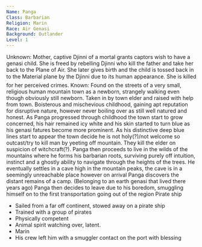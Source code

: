 ```yaml
---
Name: Panga
Class: Barbarian
Religion: Marin
Race: Air Genasi
Background: Outlander
Level: 1
---
```

Unknown: Mother, captive Djinni of a mortal grants captors wish to have a genasi child. She is freed by rebelling Djinni who kill the father and take her back to the Plane of Air. She later gives birth and the child is tossed back in to the Material plane by the Djinni due to its human appearance. She is killed for her perceived crimes. Known: Found on the streets of a very small, religious human mountain town as a newborn, strangely walking even though obviously still newborn. Taken in by town elder and raised with help from town. Boisterous and mischevious childhood, gaining apt reputation for disruptive nature, however never boiling over as still well natured and honest. As Panga progressed through childhood the town start to grow concerned, his hair remained icy white and his skin started to turn blue as his genasi fatures become more prominent. As his distinctive deep blue lines start to appear the town decide he is not holy(?)/not welcome so outcast/try to kill man by yeeting off mountain. They kill the elder on suspicion of witchcraft(?). Panga then proceeds to live in the wilds of the mountains where he forms his barbarian roots, surviving purely off intuition, instinct and a ghostly ability to navigate through the heights of the trees. He eventually settles in a cave high in the mountain peaks, the cave is in a seemingly unreachable place however on arrival Panga discovers the distant remains of a camp. (Belonging to an earth genasi that lived there years ago) Panga then decides to leave due to his boredom, smuggling himself on to the first transportation going out of the region Pirate ship
* Sailed from a far off continent, stowed away on a pirate ship
* Trained with a group of pirates
* Physically competent
* Animal spirit watching over, latent.
* Marin
* His crew left him with a smuggler contact on the port with blessing